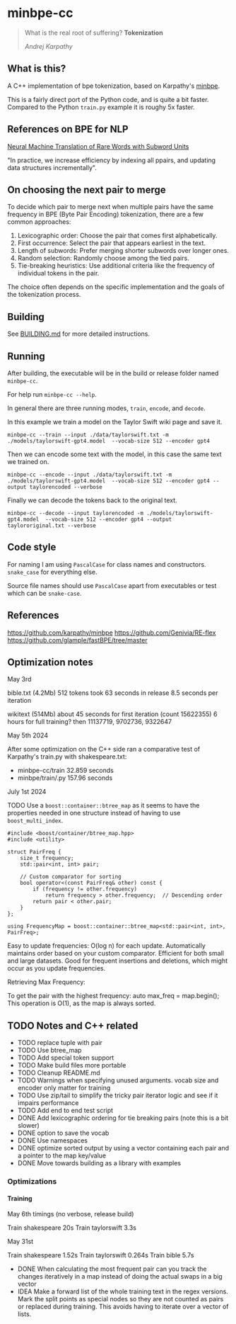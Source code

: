 # minbpe-cc

> What is the real root of suffering? **Tokenization**
>
> _Andrej Karpathy_

## What is this?

A C++ implementation of bpe tokenization, based on Karpathy's [minbpe](https://github.com/karpathy/minbpe).

This is a fairly direct port of the Python code, and is quite a bit faster. Compared to the Python `train.py` example it is roughy 5x faster.

## References on BPE for NLP
[Neural Machine Translation of Rare Words with Subword Units](https://arxiv.org/pdf/1508.07909)

"In practice, we increase efficiency by indexing all ppairs, and updating data structures incrementally".

## On choosing the next pair to merge

To decide which pair to merge next when multiple pairs have the same frequency in BPE (Byte Pair Encoding) tokenization, there are a few common approaches:

1. Lexicographic order: Choose the pair that comes first alphabetically.
2. First occurrence: Select the pair that appears earliest in the text.
3. Length of subwords: Prefer merging shorter subwords over longer ones.
4. Random selection: Randomly choose among the tied pairs.
5. Tie-breaking heuristics: Use additional criteria like the frequency of individual tokens in the pair.

The choice often depends on the specific implementation and the goals of the tokenization process.

## Building

See [BUILDING.md](BUILDING.md) for more detailed instructions.

## Running

After building, the executable will be in the build or release folder named `minbpe-cc`.

For help run `minbpe-cc --help`.

In general there are three running modes, `train`, `encode`, and `decode`.

In this example we train a model on the Taylor Swift wiki page and save it.

```
minbpe-cc --train --input ./data/taylorswift.txt -m ./models/taylorswift-gpt4.model  --vocab-size 512 --encoder gpt4
```

Then we can encode some text with the model, in this case the same text we trained on.

```
minbpe-cc --encode --input ./data/taylorswift.txt -m ./models/taylorswift-gpt4.model  --vocab-size 512 --encoder gpt4 --output taylorencoded --verbose
```

Finally we can decode the tokens back to the original text.

```
minbpe-cc --decode --input taylorencoded -m ./models/taylorswift-gpt4.model  --vocab-size 512 --encoder gpt4 --output taylororiginal.txt --verbose
```

## Code style

For naming I am using `PascalCase` for class names and constructors. `snake_case` for everything else.

Source file names should use `PascalCase` apart from executables or test which can be `snake-case`.

## References

https://github.com/karpathy/minbpe
https://github.com/Genivia/RE-flex
https://github.com/glample/fastBPE/tree/master

## Optimization notes

May 3rd

bible.txt (4.2Mb) 512 tokens took 63 seconds in release
8.5 seconds per iteration

wikitext (514Mb) about 45 seconds for first iteration (count 15622355)
6 hours for full training?
then  11137719, 9702736, 9322647

May 5th 2024

After some optimization on the C++ side ran a comparative test of Karpathy's train.py with shakespeare.txt:

- minbpe-cc/train 32.859 seconds
- minbpe/train/.py 157.96 seconds

July 1st 2024

TODO Use a `boost::container::btree_map` as it seems to have the properties needed in one structure instead of having to use `boost_multi_index`.

```
#include <boost/container/btree_map.hpp>
#include <utility>

struct PairFreq {
    size_t frequency;
    std::pair<int, int> pair;
    
    // Custom comparator for sorting
    bool operator<(const PairFreq& other) const {
        if (frequency != other.frequency)
            return frequency > other.frequency;  // Descending order
        return pair < other.pair;
    }
};

using FrequencyMap = boost::container::btree_map<std::pair<int, int>, PairFreq>;
```

Easy to update frequencies: O(log n) for each update.
Automatically maintains order based on your custom comparator.
Efficient for both small and large datasets.
Good for frequent insertions and deletions, which might occur as you update frequencies.


Retrieving Max Frequency:

To get the pair with the highest frequency: auto max_freq = map.begin();
This operation is O(1), as the map is always sorted.

## TODO Notes and C++ related

* TODO replace tuple with pair
* TODO Use btree_map
* TODO Add special token support
* TODO Make build files more portable
* TODO Cleanup README.md
* TODO Warnings when specifying unused arguments. vocab size and encoder only matter for training
* TODO Use zip/tail to simplify the tricky pair iterator logic and see if it impairs performance
* TODO Add end to end test script
* DONE Add lexicographic ordering for tie breaking pairs (note this is a bit slower)
* DONE option to save the vocab
* DONE Use namespaces
* DONE optimize sorted output by using a vector containing each pair and a pointer to the map key/value
* DONE Move towards building as a library with examples

### Optimizations

#### Training

May 6th timings (no verbose, release build)

Train shakespeare 20s
Train taylorswift 3.3s

May 31st 

Train shakespeare 1.52s
Train taylorswift 0.264s
Train bible 5.7s

* DONE When calculating the most frequent pair can you track the changes iteratively in a map instead of doing the actual swaps in a big vector
* IDEA Make a forward list of the whole training text in the regex versions. Mark the split points as special nodes so they are not counted as pairs or replaced during training. This avoids having to iterate over a vector of lists.
